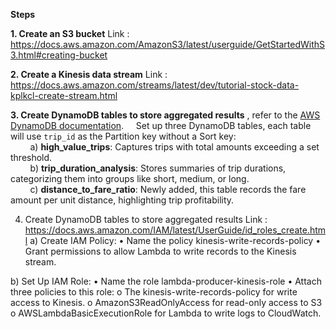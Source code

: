 **Steps**

**1. Create an S3 bucket**
Link : https://docs.aws.amazon.com/AmazonS3/latest/userguide/GetStartedWithS3.html#creating-bucket 

**2. Create a Kinesis data stream** 
Link : https://docs.aws.amazon.com/streams/latest/dev/tutorial-stock-data-kplkcl-create-stream.html 


**3. Create DynamoDB tables to store aggregated results** 
, refer to the [AWS DynamoDB documentation](https://docs.aws.amazon.com/amazondynamodb/latest/developerguide/getting-started-step-1.html).
&nbsp;&nbsp;&nbsp;&nbsp;Set up three DynamoDB tables, each table will use `trip_id` as the Partition key without a Sort key:  
&nbsp;&nbsp;&nbsp;&nbsp;&nbsp;&nbsp;&nbsp;&nbsp;a) **high_value_trips**: Captures trips with total amounts exceeding a set threshold.  
&nbsp;&nbsp;&nbsp;&nbsp;&nbsp;&nbsp;&nbsp;&nbsp;b) **trip_duration_analysis**: Stores summaries of trip durations, categorizing them into groups like short, medium, or long.  
&nbsp;&nbsp;&nbsp;&nbsp;&nbsp;&nbsp;&nbsp;&nbsp;c) **distance_to_fare_ratio**: Newly added, this table records the fare amount per unit distance, highlighting trip profitability.


4. Create DynamoDB tables to store aggregated results
Link : https://docs.aws.amazon.com/IAM/latest/UserGuide/id_roles_create.html 
a)	Create IAM Policy:
•	Name the policy kinesis-write-records-policy
•	Grant permissions to allow Lambda to write records to the Kinesis stream.

b)	Set Up IAM Role:
•	Name the role lambda-producer-kinesis-role
•	Attach three policies to this role:
o	The kinesis-write-records-policy for write access to Kinesis.
o	AmazonS3ReadOnlyAccess for read-only access to S3
o	AWSLambdaBasicExecutionRole for Lambda to write logs to CloudWatch.
